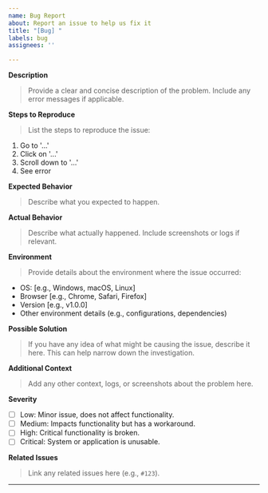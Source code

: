 ```yaml
---
name: Bug Report
about: Report an issue to help us fix it
title: "[Bug] "
labels: bug
assignees: ''

---
```


**Description**

> Provide a clear and concise description of the problem. Include any error messages if applicable.

**Steps to Reproduce**

> List the steps to reproduce the issue:
1. Go to '...'
2. Click on '...'
3. Scroll down to '...'
4. See error

**Expected Behavior**

> Describe what you expected to happen.

**Actual Behavior**

> Describe what actually happened. Include screenshots or logs if relevant.

**Environment**

> Provide details about the environment where the issue occurred:
- OS: [e.g., Windows, macOS, Linux]
- Browser [e.g., Chrome, Safari, Firefox]
- Version [e.g., v1.0.0]
- Other environment details (e.g., configurations, dependencies)

**Possible Solution**

> If you have any idea of what might be causing the issue, describe it here. This can help narrow down the investigation.

**Additional Context**

> Add any other context, logs, or screenshots about the problem here.

**Severity**

- [ ] Low: Minor issue, does not affect functionality.
- [ ] Medium: Impacts functionality but has a workaround.
- [ ] High: Critical functionality is broken.
- [ ] Critical: System or application is unusable.

**Related Issues**

> Link any related issues here (e.g., `#123`).

---
